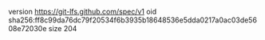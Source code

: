 version https://git-lfs.github.com/spec/v1
oid sha256:ff8c99da76dc79f20534f6b3935b18648536e5dda0217a0ac03de5608e72030e
size 204
